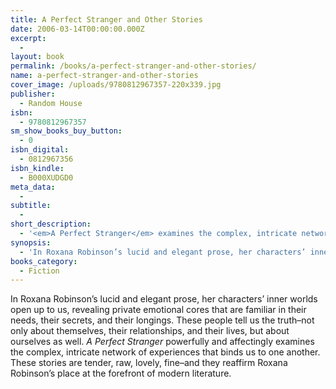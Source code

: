 ```yaml
---
title: A Perfect Stranger and Other Stories
date: 2006-03-14T00:00:00.000Z
excerpt:
  -
layout: book
permalink: /books/a-perfect-stranger-and-other-stories/
name: a-perfect-stranger-and-other-stories
cover_image: /uploads/9780812967357-220x339.jpg
publisher:
  - Random House
isbn:
  - 9780812967357
sm_show_books_buy_button:
  - 0
isbn_digital:
  - 0812967356
isbn_kindle:
  - B000XUDGD0
meta_data:
  -
subtitle:
  -
short_description:
  - '<em>A Perfect Stranger</em> examines the complex, intricate network of experiences that binds us to one another.'
synopsis:
  - 'In Roxana Robinson’s lucid and elegant prose, her characters’ inner worlds open up to us, revealing private emotional cores that are familiar in their needs, their secrets, and their longings. These people tell us the truth–not only about themselves, their relationships, and their lives, but about ourselves as well. <em>A Perfect Stranger</em> powerfully and affectingly examines the complex, intricate network of experiences that binds us to one another. These stories are tender, raw, lovely, fine–and they reaffirm Roxana Robinson’s place at the forefront of modern literature.'
books_category:
  - Fiction
---
```

In Roxana Robinson’s lucid and elegant prose, her characters’ inner worlds open up to us, revealing private emotional cores that are familiar in their needs, their secrets, and their longings. These people tell us the truth–not only about themselves, their relationships, and their lives, but about ourselves as well. *A Perfect Stranger* powerfully and affectingly examines the complex, intricate network of experiences that binds us to one another. These stories are tender, raw, lovely, fine–and they reaffirm Roxana Robinson’s place at the forefront of modern literature.
